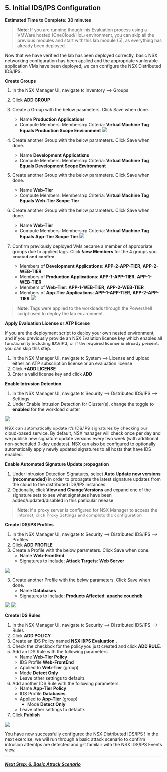 

## 5. Initial IDS/IPS Configuration
**Estimated Time to Complete: 30 minutes**

> **Note**: If you are running though this Evaluation process using a VMWare hosted (OneCloud/HoL) environment, you can skip all the previous modules and start with this lab module (5), as everything has already been deployed. 

Now that we have verified the lab has been deployed correctly, basic NSX networking configuration has been applied and the appropriate vunlerable application VMs have been deployed, we can configure the NSX Distributed IDS/IPS.

**Create Groups**
1.	In the NSX Manager UI, navigate to Inventory -->  Groups 
2. Click **ADD GROUP**
3.	Create a Group with the below parameters. Click Save when done.
    * Name **Production Applications**
    * Compute Members: Membership Criteria: **Virtual Machine Tag Equals Production Scope Environment**
    ![](assets/images/IDPS_POC_7.PNG)     
3.	Create another Group with the below parameters. Click Save when done.
    * Name **Development Applications**
    * Compute Members: Membership Criteria: **Virtual Machine Tag Equals Development Scope Environment**
4.	Create another Group with the below parameters. Click Save when done.
    * Name **Web-Tier**
    * Compute Members: Membership Criteria: **Virtual Machine Tag Equals Web-Tier Scope Tier**	
5.	Create another Group with the below parameters. Click Save when done.
    * Name **Web-Tier**
    * Compute Members: Membership Criteria: **Virtual Machine Tag Equals App-Tier Scope Tier**
    ![](assets/images/IDPS_POC_46.PNG)

6. Confirm previously deployed VMs became a member of appropriate groups due to applied tags. Click **View Members** for the 4 groups you created and confirm
    * Members of **Development Applications**: **APP-2-APP-TIER**, **APP-2-WEB-TIER**
    * Members of **Production Applications**: **APP-1-APP-TIER**, **APP-1-WEB-TIER**
	* Members of **Web-Tier**: **APP-1-WEB-TIER**, **APP-2-WEB-TIER**
    * Members of **App-Tier Applications**: **APP-1-APP-TIER**, **APP-2-APP-TIER**
    ![](assets/images/IDPS_POC_9.PNG)    
    
> **Note**: Tags were applied to the workloads through the Powershell script used to deploy the lab environment.

**Apply Evaluation License or ATP license**

If you are the deployment script to deploy your own nested environment, and if you previously provide an NSX Evalution license key which enables all functionality including IDS/IPS, or if the required license is already present, you can skip this step. 
1.	In the NSX Manager UI, navigate to System --> License and upload either an ATP subscription license or an evaluation license
2.	Click **+ADD LICENSE** 
3.	Enter a valid license key and click **ADD**


**Enable Intrusion Detection**
1.	In the NSX Manager UI, navigate to Security -->  Distributed IDS/IPS --> Settings
2.	Under Enable Intrusion Detection for Cluster(s), change the toggle to **enabled** for the workload cluster

![](assets/images/IDPS_POC_45.PNG)

NSX can automatically update it’s IDS/IPS signatures by checking our cloud-based service. By default, NSX manager will check once per day and we publish new signature update versions every two week (with additional non-scheduled 0-day updates). NSX can also be configured to optionally automatically apply newly updated signatures to all hosts that have IDS enabled.

**Enable Automated Signature Update propagation**
1.	Under Intrusion Detection Signatures, select **Auto Update new versions (recommended)** in order to propagate the latest signature updates from the cloud to the distributed IDS/IPS instances
2.	Optionally, click **View and Change Versions** and expand one of the signature sets to see what signatures have been added/updated/disabled in this particular release 

> **Note**: if a proxy server is configured for NSX Manager to access the internet, click Proxy Settings and complete the configuration


**Create IDS/IPS Profiles**
1.	In the NSX Manager UI, navigate to Security -->  Distributed IDS/IPS --> Profiles
2. Click **ADD PROFILE**
3.	Create a Profile with the below parameters. Click Save when done.
    * Name **Web-FrontEnd**
    * Signatures to Include: **Attack Targets**: **Web Server**
	
![](assets/images/IDPS_POC_47.PNG)

3.	Create another Profile with the below parameters. Click Save when done.
    * Name **Databases**
    * Signatures to Include: **Products Affected**: **apache couchdb**

![](assets/images/IDPS_POC_48.PNG)
![](assets/images/IDPS_POC_49.PNG)

**Create IDS Rules**
1. In the NSX Manager UI, navigate to Security -->  Distributed IDS/IPS --> Rules
2. Click **ADD POLICY**
3. Create an IDS Policy named **NSX IDPS Evaluation** .
4. Check the checkbox for the policy you just created and click **ADD RULE**.
5. Add an IDS Rule with the following parameters
    * Name **Web-Tier Policy**
    * IDS Profile **Web-FrontEnd**
    * Applied to **Web-Tier** (group)
	* Mode **Detect Only**
    * Leave other settings to defaults
6. Add another IDS Rule with the following parameters
    * Name **App-Tier Policy**
    * IDS Profile **Databases**
    * Applied to **App-Tier** (group)
		* Mode **Detect Only**
    * Leave other settings to defaults
7. Click **Publish**

![](assets/images/IDPS_POC_50.PNG)

You have now successfully configured the NSX Distributed IDS/IPS ! In the next exercise, we will run through a basic attack scenario to confirm intrusion attemtps are detected and get familair with the NSX IDS/IPS Events view.

---

[***Next Step: 6. Basic Attack Scenario***](6-BasicAttackScenario.md)

